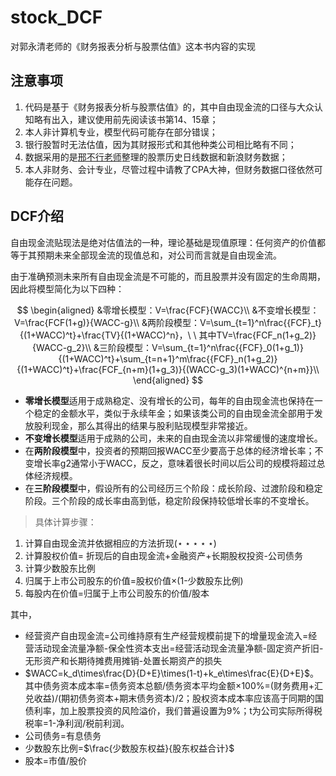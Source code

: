 # stock_DCF

对郭永清老师的《财务报表分析与股票估值》这本书内容的实现

## 注意事项

1. 代码是基于《财务报表分析与股票估值》的，其中自由现金流的口径与大众认知略有出入，建议使用前先阅读该书第14、15章；
2. 本人非计算机专业，模型代码可能存在部分错误；
3. 银行股暂时无法估值，因为其财报形式和其他种类公司相比略有不同；
4. 数据采用的是[邢不行老师](https://www.quantclass.cn/service/stock)整理的股票历史日线数据和新浪财务数据；
5. 本人非财务、会计专业，尽管过程中请教了CPA大神，但财务数据口径依然可能存在问题。

## DCF介绍

自由现金流贴现法是绝对估值法的一种，理论基础是现值原理：任何资产的价值都等于其预期未来全部现金流的现值总和，对公司而言就是自由现金流。

由于准确预测未来所有自由现金流是不可能的，而且股票并没有固定的生命周期，因此将模型简化为以下四种：

$$
\begin{aligned}
&零增长模型：V=\frac{FCF}{WACC}\\
&不变增长模型：V=\frac{FCF(1+g)}{WACC-g}\\
&两阶段模型：V=\sum_{t=1}^n\frac{{FCF}_t}{(1+WACC)^t}+\frac{TV}{(1+WACC)^n}，\ \  其中TV=\frac{FCF_n(1+g_2)}{WACC-g_2}\\
&三阶段模型：V=\sum_{t=1}^n\frac{{FCF}_0(1+g_1)}{(1+WACC)^t}+\sum_{t=n+1}^m\frac{{FCF}_n(1+g_2)}{(1+WACC)^t}+\frac{FCF_{n+m}(1+g_3)}{(WACC-g_3)(1+WACC)^{n+m}}\\
\end{aligned}
$$

- **零增长模型**适用于成熟稳定、没有增长的公司，每年的自由现金流也保持在一个稳定的金额水平，类似于永续年金；如果该类公司的自由现金流全部用于发放股利现金，那么其得出的结果与股利贴现模型非常接近。
- **不变增长模型**适用于成熟的公司，未来的自由现金流以非常缓慢的速度增长。
- 在**两阶段模型**中，投资者的预期回报WACC至少要高于总体的经济增长率；不变增长率g2通常小于WACC，反之，意味着很长时间以后公司的规模将超过总体经济规模。
- 在**三阶段模型**中，假设所有的公司经历三个阶段：成长阶段、过渡阶段和稳定阶段。三个阶段的成长率由高到低，稳定阶段保持较低增长率的不变增长。

>具体计算步骤：

1. 计算自由现金流并依据相应的方法折现($\star\star\star\star\star$)
2. 计算股权价值= 折现后的自由现金流+金融资产+长期股权投资-公司债务
3. 计算少数股东比例
4. 归属于上市公司股东的价值=股权价值$\times$(1-少数股东比例)
5. 每股内在价值=归属于上市公司股东的价值/股本

其中，

- 经营资产自由现金流=公司维持原有生产经营规模前提下的增量现金流入=经营活动现金流量净额-保全性资本支出=经营活动现金流量净额-固定资产折旧-无形资产和长期待摊费用摊销-处置长期资产的损失
- $WACC=k_d\times\frac{D}{D+E}\times(1-t)+k_e\times\frac{E}{D+E}$。其中债务资本成本率=债务资本总额/债务资本平均金额$\times$100%=(财务费用+汇兑收益)/(期初债务资本+期末债务资本)/2；股权资本成本率应该高于同期的国债利率，加上股票投资的风险溢价，我们普遍设置为9%；t为公司实际所得税税率=1-净利润/税前利润。
- 公司债务=有息债务
- 少数股东比例=$\frac{少数股东权益}{股东权益合计}$
- 股本=市值/股价
